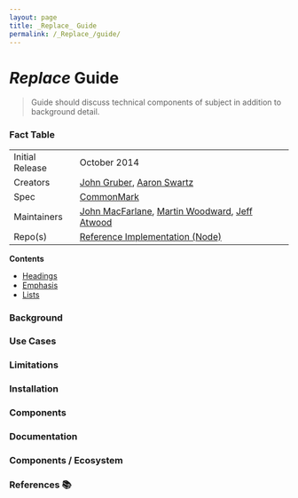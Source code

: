 ```yaml
---
layout: page
title: _Replace_ Guide
permalink: /_Replace_/guide/
---
```


# _Replace_ Guide

> Guide should discuss technical components of subject in addition to background detail.

### Fact Table

|  |  |
| -------- | -------- |
| Initial Release | October 2014 |
| Creators | [John Gruber](https://en.wikipedia.org/wiki/John_Gruber), [Aaron Swartz](https://en.wikipedia.org/wiki/Aaron_Swartz) |
| Spec | [CommonMark](https://commonmark.org/)
Maintainers | [John MacFarlane](https://usesthis.com/interviews/john.macfarlane/), [Martin Woodward](http://www.woodwardweb.com/), [Jeff Atwood](https://en.wikipedia.org/wiki/Jeff_Atwood)
| Repo(s) | [Reference Implementation (Node)](https://github.com/commonmark/commonmark.js)

**Contents**
- [Headings](#headings)
- [Emphasis](#emphasis)
- [Lists](#lists)

### Background

### Use Cases

### Limitations

### Installation

### Components

### Documentation

### Components / Ecosystem

### References 📚
